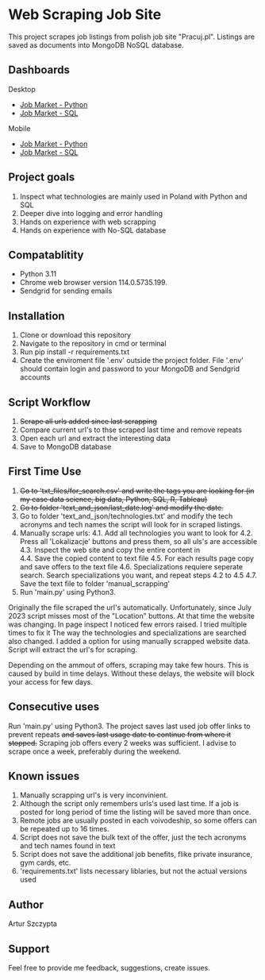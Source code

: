 # Web Scraping Job Site

This project scrapes job listings from polish job site "Pracuj.pl". Listings are saved as documents into MongoDB NoSQL database.

## Dashboards
Desktop
- [Job Market - Python](https://charts.mongodb.com/charts-project-0-awjea/public/dashboards/6460b236-6cd4-4f31-8d34-d817f473e301)
- [Job Market - SQL](https://charts.mongodb.com/charts-project-0-awjea/public/dashboards/6460c486-6cd4-49ac-8e64-d817f47cbdde)

Mobile
- [Job Market - Python](https://charts.mongodb.com/charts-project-0-awjea/public/dashboards/6460cddc-c8d5-45c1-8b50-98fcf1f44b43)
- [Job Market - SQL](https://charts.mongodb.com/charts-project-0-awjea/public/dashboards/6460cafe-c8d5-4cd4-8e40-98fcf1f2b60c)

## Project goals

1. Inspect what technologies are mainly used in Poland with Python and SQL
2. Deeper dive into logging and error handling
3. Hands on experience with web scrapping
4. Hands on experience with No-SQL database

## Compatablitity

- Python 3.11
- Chrome web browser version 114.0.5735.199.
- Sendgrid for sending emails

## Installation

1. Clone or download this repository
2. Navigate to the repository in cmd or terminal
3. Run pip install -r requirements.txt
4. Create the enviroment file '.env' outside the project folder. File '.env' should contain login and password to your MongoDB and Sendgrid accounts

## Script Workflow

1. ~~Scrape all urls added since last scrapping~~
2. Compare current url's to thse scraped last time and remove repeats
3. Open each url and extract the interesting data
4. Save to MongoDB database

## First Time Use
1. ~~Go to 'txt_files/for_search.csv' and write the tags you are looking for (in my case data science, big data, Python, SQL, R, Tableau)~~
2. ~~Go to folder 'text_and_json/last_date.log' and modify the date.~~
3. Go to folder 'text_and_json/technologies.txt' and modify the tech acronyms and tech names the script will look for in scraped listings.
4. Manually scrape urls:
    4.1. Add all technologies you want to look for
    4.2. Press all 'Lokalizacje' buttons and press them, so all uls's are accessible
    4.3. Inspect the web site and copy the entire content in <div data-test="section-offers">
    4.4. Save the copied content to text file
    4.5. For each results page copy and save offers to the text file
    4.6. Specializations requiere seperate search. Search specializations you want, and repeat steps 4.2 to 4.5
    4.7. Save the text file to folder 'manual_scrapping' 
4. Run 'main.py' using Python3.

Originally the file scraped the url's automatically. Unfortunately, since July 2023 script misses most of the "Location" buttons. At that time the website was changing. In page inspect I noticed few errors raised. I tried multiple times to fix it
The way the technologies and specializations are searched also changed.
I added a option for using manually scrapped website data. Script will extract the url's for scraping.

Depending on the ammout of offers, scraping may take few hours. This is caused by build in time delays. Without these delays, the website will block your access for few days.

## Consecutive uses
Run 'main.py' using Python3. The project saves last used job offer links to prevent repeats ~~and saves last usage date to continue from where it stopped.~~
Scraping job offers every 2 weeks was sufficient. I advise to scrape once a week, preferably during the weekend.

## Known issues
1. Manually scrapping url's is very inconvinient.
2. Although the script only remembers urls's used last time. If a job is posted for long period of time the listing will be saved more than once.
3. Remote jobs are usually posted in each voivodeship, so some offers can be repeated up to 16 times.
4. Script does not save the bulk text of the offer, just the tech acronyms and tech names found in text
5. Script does not save the additional job benefits, flike private insurance, gym cards, etc.
6. 'requirements.txt' lists necessary liblaries, but not the actual versions used

## Author
Artur Szczypta

## Support
Feel free to provide me feedback, suggestions, create issues. 









